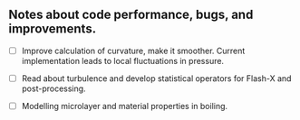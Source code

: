 ## Notes about code performance, bugs, and improvements.

-  [ ] Improve calculation of curvature, make it smoother. Current
      implementation leads to local fluctuations in pressure.

-  [ ] Read about turbulence and develop statistical operators for Flash-X
      and post-processing.

-  [ ] Modelling microlayer and material properties in boiling.
